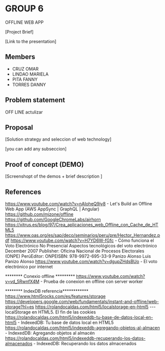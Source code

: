 ﻿# GROUP 6

OFFLINE WEB APP

[Project Brief]

[Link to the presentation]

## Members

- CRUZ OMAR
- LINDAO MARIELA
- PITA FANNY
- TORRES DANNY


## Problem statement

OFF LINE actulizar


## Proposal

[Solution strategy and seleccion of web technology]

[you can add any subseccion]


## Proof of concept (DEMO)

[Screenshopt of the demos + brief description ]


## References

https://www.youtube.com/watch?v=nAIoheQ9iy8 - Let's Build an Offline Web App (AWS AppSync | GraphQL | Angular)
https://github.com/mjzone/offline
https://github.com/GoogleChromeLabs/airhorn
https://xitrus.es/blog/97/Crea_aplicaciones_web_Offline_con_Cache_de_HTML5
https://www.oas.org/es/sap/deco/seminarios/peru/pre/Hector_Hernandez.pdf
https://www.youtube.com/watch?v=H7YD6W-fGfc - Cómo funciona el Voto Electrónico No Presencial
Aspectos tecnológicos del voto electrónico
December 2007
Publisher: Oficina Nacional de Procesos Electorales (ONPE) PerúEditor: ONPEISBN: 978-9972-695-33-9
Panizo Alonso
Luis Panizo Alonso
https://www.youtube.com/watch?v=dgupZHdsBUo - El voto electrónico por internet

******** Conexio offline *********
https://www.youtube.com/watch?v=vd_5RwnfX4M - Prueba de conexion en offline con server worker




******** IndexDB referencia************
https://www.html5rocks.com/es/features/storage
https://developers.google.com/web/fundamentals/instant-and-offline/web-storage?hl=es
https://rolandocaldas.com/html5/localstorage-en-html5 --- localStorage en HTML5. El fin de las cookies
https://rolandocaldas.com/html5/indexeddb-tu-base-de-datos-local-en-html5  - IndexedDB: Tu base de datos local en HTML5
https://rolandocaldas.com/html5/indexeddb-agregando-objetos-al-almacen -  IndexedDB: Agregando objetos al almacén
https://rolandocaldas.com/html5/indexeddb-recuperando-los-datos-almacenados -  IndexedDB: Recuperando los datos almacenados 